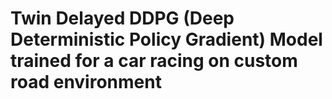 # Twin Delayed DDPG (Deep Deterministic Policy Gradient) Model trained for a car racing on custom road environment

